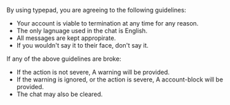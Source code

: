 By using typepad, you are agreeing to the following guidelines:
  - Your account is viable to termination at any time for any reason.
  - The only lagnuage used in the chat is English.
  - All messages are kept appropirate.
  - If you wouldn't say it to their face, don't say it.

If any of the above guidelines are broke:
  - If the action is not severe, A warning will be provided.
  - If the warning is ignored, or the action is severe, A account-block will be provided.
  - The chat may also be cleared.
